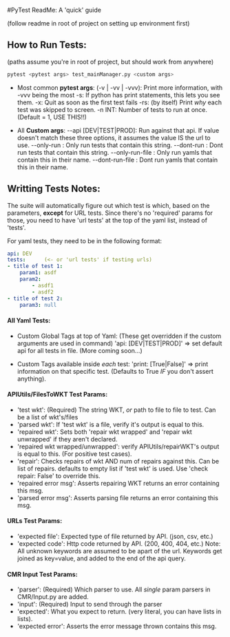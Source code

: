 #PyTest ReadMe: A 'quick' guide

(follow readme in root of project on setting up environment first)

## How to Run Tests:
(paths assume you're in root of project, but should work from anywhere)
```bash
pytest <pytest args> test_mainManager.py <custom args>
```

   + Most common **pytest args**:
        (-v | -vv | -vvv): Print more information, with -vvv being the most
        -s: If python has print statements, this lets you see them.
        -x: Quit as soon as the first test fails
        -rs: (by itself) Print *why* each test was skipped to screen.
        -n INT: Number of tests to run at once. (Default = 1, USE THIS!!)

   + All **Custom args**:
        --api [DEV|TEST|PROD]: Run against that api. If value doesn't match
                    these three options, it assumes the value IS the url to use.
        --only-run <SomeTitle>: Only run tests that contain this string.
        --dont-run <SomeTitle>: Dont run tests that contain this string.
        --only-run-file <File>: Only run yamls that contain this in their name.
        --dont-run-file <File>: Dont run yamls that contain this in their name.

## Writting Tests Notes:
The suite will automatically figure out which test is which, based on the 
parameters, **except** for URL tests. Since there's no 'required' params for 
those, you need to have 'url tests' at the top of the yaml list, instead of 
'tests'.

For yaml tests, they need to be in the following format:

```yaml
api: DEV
tests:      (<- or 'url tests' if testing urls)
- title of test 1:
    param1: asdf
    param2:
        - asdf1
        - asdf2
- title of test 2:
    param3: null
```

#### All Yaml Tests:
   + Custom Global Tags at top of Yaml:
    (These get overridden if the custom arguments are used in command)
        'api: [DEV|TEST|PROD]' => set default api for all tests in file.
        (More coming soon...)

   + Custom Tags available inside *each* test:
        'print: [True|False]' => print information on that specific test. 
        (Defaults to True *IF* you don't assert anything).

#### APIUtils/FilesToWKT Test Params:
   + 'test wkt': (Required) The string WKT, *or* path to file to file to 
                test. Can be a list of wkt's/files
   + 'parsed wkt': If 'test wkt' is a file, verify it's output is equal to this.
   + 'repaired wkt': Sets both 'repair wkt wrapped' and 'repair wkt unwrapped' 
                if they aren't declared.
   + 'repaired wkt wrapped/unwrapped': verify APIUtils/repairWKT's output 
                is equal to this. (For positive test cases).
   + 'repair': Checks repairs of wkt AND num of repairs against this. Can 
                be list of repairs. defaults to empty list if 'test wkt' 
                is used. Use 'check repair: False' to override this.
   + 'repaired error msg': Asserts repairing WKT returns an error 
                containing this msg.
   + 'parsed error msg': Asserts parsing file returns an error containing 
                this msg.

#### URLs Test Params:
   + 'expected file': Expected type of file returned by API. (json, csv, etc.)
   + 'expected code': Http code returned by API. (200, 400, 404, etc.)
    Note: All unknown keywords are assumed to be apart of the url.
        Keywords get joined as key=value, and added to the end of the api query.

#### CMR Input Test Params:
   + 'parser': (Required) Which parser to use. All *single* param parsers 
                in CMR/Input.py are added.
   + 'input': (Required) Input to send through the parser
   + 'expected': What you expect to return. (very literal, you 
                can have lists in lists).
   + 'expected error': Asserts the error message thrown contains this msg.

